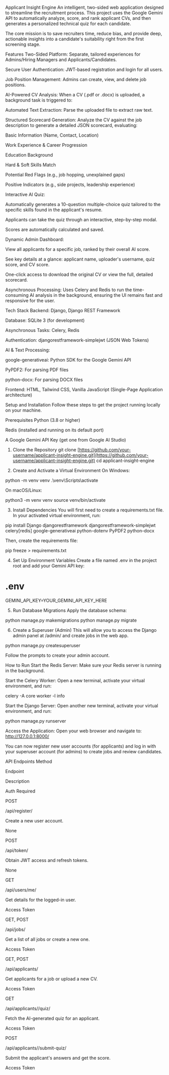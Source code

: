 Applicant Insight Engine
An intelligent, two-sided web application designed to streamline the recruitment process. This project uses the Google Gemini API to automatically analyze, score, and rank applicant CVs, and then generates a personalized technical quiz for each candidate.

The core mission is to save recruiters time, reduce bias, and provide deep, actionable insights into a candidate's suitability right from the first screening stage.

Features
Two-Sided Platform: Separate, tailored experiences for Admins/Hiring Managers and Applicants/Candidates.

Secure User Authentication: JWT-based registration and login for all users.

Job Position Management: Admins can create, view, and delete job positions.

AI-Powered CV Analysis: When a CV (.pdf or .docx) is uploaded, a background task is triggered to:

Automated Text Extraction: Parse the uploaded file to extract raw text.

Structured Scorecard Generation: Analyze the CV against the job description to generate a detailed JSON scorecard, evaluating:

Basic Information (Name, Contact, Location)

Work Experience & Career Progression

Education Background

Hard & Soft Skills Match

Potential Red Flags (e.g., job hopping, unexplained gaps)

Positive Indicators (e.g., side projects, leadership experience)

Interactive AI Quiz:

Automatically generates a 10-question multiple-choice quiz tailored to the specific skills found in the applicant's resume.

Applicants can take the quiz through an interactive, step-by-step modal.

Scores are automatically calculated and saved.

Dynamic Admin Dashboard:

View all applicants for a specific job, ranked by their overall AI score.

See key details at a glance: applicant name, uploader's username, quiz score, and CV score.

One-click access to download the original CV or view the full, detailed scorecard.

Asynchronous Processing: Uses Celery and Redis to run the time-consuming AI analysis in the background, ensuring the UI remains fast and responsive for the user.

Tech Stack
Backend: Django, Django REST Framework

Database: SQLite 3 (for development)

Asynchronous Tasks: Celery, Redis

Authentication: djangorestframework-simplejwt (JSON Web Tokens)

AI & Text Processing:

google-generativeai: Python SDK for the Google Gemini API

PyPDF2: For parsing PDF files

python-docx: For parsing DOCX files

Frontend: HTML, Tailwind CSS, Vanilla JavaScript (Single-Page Application architecture)

Setup and Installation
Follow these steps to get the project running locally on your machine.

Prerequisites
Python (3.8 or higher)

Redis (installed and running on its default port)

A Google Gemini API Key (get one from Google AI Studio)

1. Clone the Repository
git clone [https://github.com/your-username/applicant-insight-engine.git](https://github.com/your-username/applicant-insight-engine.git)
cd applicant-insight-engine

2. Create and Activate a Virtual Environment
On Windows:

python -m venv venv
.\venv\Scripts\activate

On macOS/Linux:

python3 -m venv venv
source venv/bin/activate

3. Install Dependencies
You will first need to create a requirements.txt file. In your activated virtual environment, run:

pip install Django djangorestframework djangorestframework-simplejwt celery[redis] google-generativeai python-dotenv PyPDF2 python-docx

Then, create the requirements file:

pip freeze > requirements.txt

4. Set Up Environment Variables
Create a file named .env in the project root and add your Gemini API key:

# .env
GEMINI_API_KEY=YOUR_GEMINI_API_KEY_HERE

5. Run Database Migrations
Apply the database schema:

python manage.py makemigrations
python manage.py migrate

6. Create a Superuser (Admin)
This will allow you to access the Django admin panel at /admin/ and create jobs in the web app.

python manage.py createsuperuser

Follow the prompts to create your admin account.

How to Run
Start the Redis Server: Make sure your Redis server is running in the background.

Start the Celery Worker: Open a new terminal, activate your virtual environment, and run:

celery -A core worker -l info

Start the Django Server: Open another new terminal, activate your virtual environment, and run:

python manage.py runserver

Access the Application:
Open your web browser and navigate to:
http://127.0.0.1:8000/

You can now register new user accounts (for applicants) and log in with your superuser account (for admins) to create jobs and review candidates.

API Endpoints
Method

Endpoint

Description

Auth Required

POST

/api/register/

Create a new user account.

None

POST

/api/token/

Obtain JWT access and refresh tokens.

None

GET

/api/users/me/

Get details for the logged-in user.

Access Token

GET, POST

/api/jobs/

Get a list of all jobs or create a new one.

Access Token

GET, POST

/api/applicants/

Get applicants for a job or upload a new CV.

Access Token

GET

/api/applicants/<id>/quiz/

Fetch the AI-generated quiz for an applicant.

Access Token

POST

/api/applicants/<id>/submit-quiz/

Submit the applicant's answers and get the score.

Access Token

